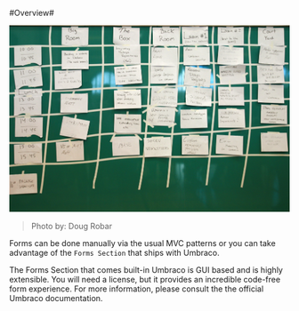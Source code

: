 #Overview#

![3653781374_ee4a82dbde_o.jpg](assets/3653781374_ee4a82dbde_o.jpg)
>Photo by: Doug Robar

Forms can be done manually via the usual MVC patterns or you can take advantage of the `Forms Section` that ships with Umbraco.  

The Forms Section that comes built-in Umbraco is GUI based and is highly extensible.  You will need a license, but it provides an incredible code-free form experience.  For more information, please consult the the official Umbraco documentation.